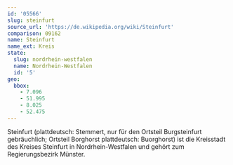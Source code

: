 ```yaml
---
id: '05566'
slug: steinfurt
source_url: 'https://de.wikipedia.org/wiki/Steinfurt'
comparison: 09162
name: Steinfurt
name_ext: Kreis
state:
  slug: nordrhein-westfalen
  name: Nordrhein-Westfalen
  id: '5'
geo:
  bbox:
    - 7.096
    - 51.995
    - 8.025
    - 52.475
---
```


Steinfurt (plattdeutsch: Stemmert, nur für den Ortsteil Burgsteinfurt gebräuchlich; Ortsteil Borghorst plattdeutsch: Buorghorst) ist die Kreisstadt des Kreises Steinfurt in Nordrhein-Westfalen und gehört zum Regierungsbezirk Münster.
